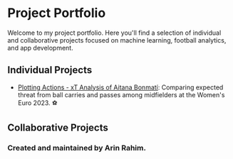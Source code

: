 # Project Portfolio 

Welcome to my project portfolio. Here you'll find a selection of individual and collaborative projects focused on machine learning, football analytics, and app development. 

## Individual Projects 
- [Plotting Actions - xT Analysis of Aitana Bonmatí](./Plotting-Actions/): Comparing expected threat from ball carries and passes among midfielders at the Women's Euro 2023. ⚽️

## Collaborative Projects 

### Created and maintained by Arin Rahim.
